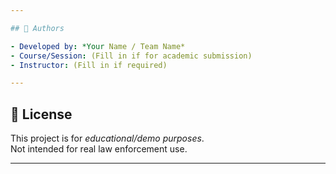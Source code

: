 ```yaml
---

## 👤 Authors

- Developed by: *Your Name / Team Name*
- Course/Session: (Fill in if for academic submission)  
- Instructor: (Fill in if required)

---
```


## 📜 License

This project is for *educational/demo purposes*.  
Not intended for real law enforcement use.

---
